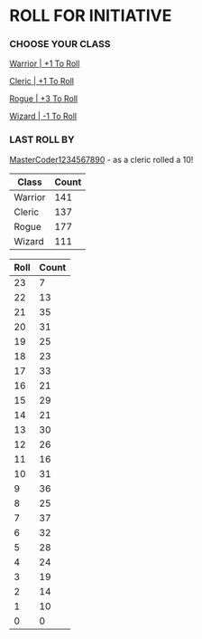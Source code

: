# ROLL FOR INITIATIVE
### CHOOSE YOUR CLASS

[Warrior | +1 To Roll](https://github.com/benjaminsampica/benjaminsampica/issues/new?title=roll%7Cwarrior&body=Just+click+%27Submit+new+issue%27.)

[Cleric | +1 To Roll](https://github.com/benjaminsampica/benjaminsampica/issues/new?title=roll%7Ccleric&body=Just+click+%27Submit+new+issue%27.)

[Rogue | +3 To Roll](https://github.com/benjaminsampica/benjaminsampica/issues/new?title=roll%7Crogue&body=Just+click+%27Submit+new+issue%27.)

[Wizard | -1 To Roll](https://github.com/benjaminsampica/benjaminsampica/issues/new?title=roll%7Cwizard&body=Just+click+%27Submit+new+issue%27.)
### LAST ROLL BY
[MasterCoder1234567890](https://www.github.com/MasterCoder1234567890) - as a cleric rolled a 10!

|Class|Count|
|-|-|
|Warrior|141|
|Cleric|137|
|Rogue|177|
|Wizard|111|

|Roll|Count|
|-|-|
|23|7
|22|13
|21|35
|20|31
|19|25
|18|23
|17|33
|16|21
|15|29
|14|21
|13|30
|12|26
|11|16
|10|31
|9|36
|8|25
|7|37
|6|32
|5|28
|4|24
|3|19
|2|14
|1|10
|0|0
